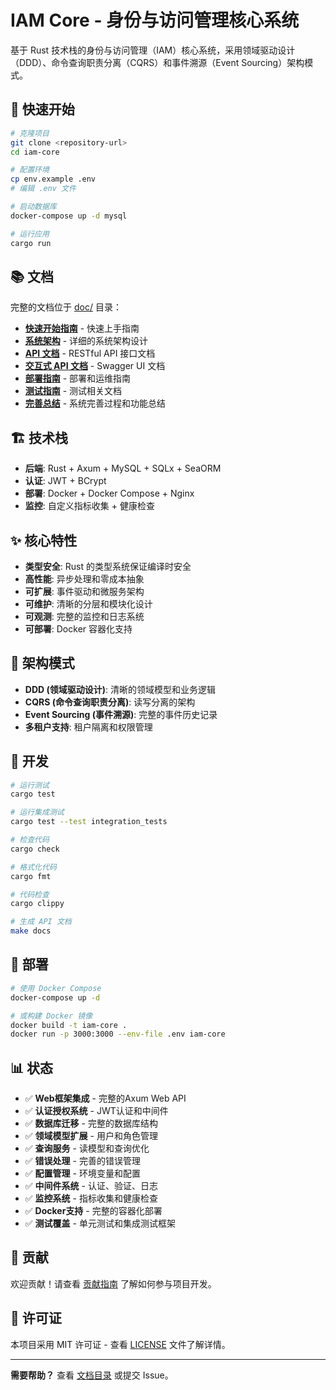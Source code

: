 # IAM Core - 身份与访问管理核心系统

基于 Rust 技术栈的身份与访问管理（IAM）核心系统，采用领域驱动设计（DDD）、命令查询职责分离（CQRS）和事件溯源（Event Sourcing）架构模式。

## 🚀 快速开始

```bash
# 克隆项目
git clone <repository-url>
cd iam-core

# 配置环境
cp env.example .env
# 编辑 .env 文件

# 启动数据库
docker-compose up -d mysql

# 运行应用
cargo run
```

## 📚 文档

完整的文档位于 [doc/](./doc/) 目录：

- **[快速开始指南](./doc/getting-started.md)** - 快速上手指南
- **[系统架构](./doc/architecture.md)** - 详细的系统架构设计
- **[API 文档](./doc/api.md)** - RESTful API 接口文档
- **[交互式 API 文档](./doc/api/)** - Swagger UI 文档
- **[部署指南](./doc/deployment.md)** - 部署和运维指南
- **[测试指南](./doc/testing.md)** - 测试相关文档
- **[完善总结](./doc/IMPROVEMENTS.md)** - 系统完善过程和功能总结

## 🏗️ 技术栈

- **后端**: Rust + Axum + MySQL + SQLx + SeaORM
- **认证**: JWT + BCrypt
- **部署**: Docker + Docker Compose + Nginx
- **监控**: 自定义指标收集 + 健康检查

## ✨ 核心特性

- **类型安全**: Rust 的类型系统保证编译时安全
- **高性能**: 异步处理和零成本抽象
- **可扩展**: 事件驱动和微服务架构
- **可维护**: 清晰的分层和模块化设计
- **可观测**: 完整的监控和日志系统
- **可部署**: Docker 容器化支持

## 🎯 架构模式

- **DDD (领域驱动设计)**: 清晰的领域模型和业务逻辑
- **CQRS (命令查询职责分离)**: 读写分离的架构
- **Event Sourcing (事件溯源)**: 完整的事件历史记录
- **多租户支持**: 租户隔离和权限管理

## 🔧 开发

```bash
# 运行测试
cargo test

# 运行集成测试
cargo test --test integration_tests

# 检查代码
cargo check

# 格式化代码
cargo fmt

# 代码检查
cargo clippy

# 生成 API 文档
make docs
```

## 🐳 部署

```bash
# 使用 Docker Compose
docker-compose up -d

# 或构建 Docker 镜像
docker build -t iam-core .
docker run -p 3000:3000 --env-file .env iam-core
```

## 📊 状态

- ✅ **Web框架集成** - 完整的Axum Web API
- ✅ **认证授权系统** - JWT认证和中间件
- ✅ **数据库迁移** - 完整的数据库结构
- ✅ **领域模型扩展** - 用户和角色管理
- ✅ **查询服务** - 读模型和查询优化
- ✅ **错误处理** - 完善的错误管理
- ✅ **配置管理** - 环境变量和配置
- ✅ **中间件系统** - 认证、验证、日志
- ✅ **监控系统** - 指标收集和健康检查
- ✅ **Docker支持** - 完整的容器化部署
- ✅ **测试覆盖** - 单元测试和集成测试框架

## 🤝 贡献

欢迎贡献！请查看 [贡献指南](./CONTRIBUTING.md) 了解如何参与项目开发。

## 📄 许可证

本项目采用 MIT 许可证 - 查看 [LICENSE](LICENSE) 文件了解详情。

---

**需要帮助？** 查看 [文档目录](./doc/README.md) 或提交 Issue。

